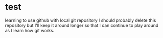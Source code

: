 # test
learning to use github with local git repository
I should probably delete this repository but I'll 
keep it around longer so that I can continue to play around 
as I learn how git works.

